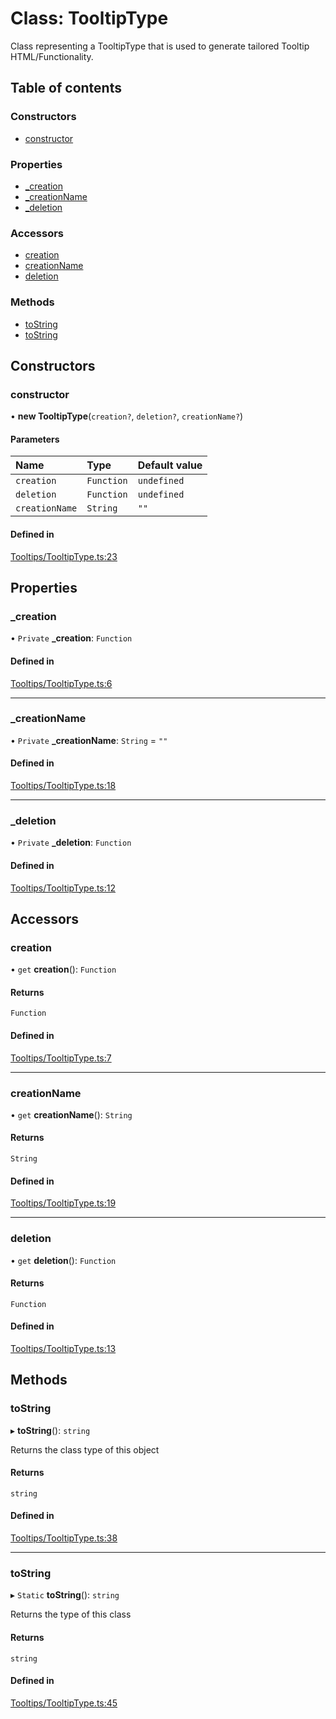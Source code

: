 # Class: TooltipType

Class representing a TooltipType that is used to generate tailored Tooltip HTML/Functionality.

## Table of contents

### Constructors

- [constructor](../wiki/TooltipType#constructor)

### Properties

- [\_creation](../wiki/TooltipType#_creation)
- [\_creationName](../wiki/TooltipType#_creationname)
- [\_deletion](../wiki/TooltipType#_deletion)

### Accessors

- [creation](../wiki/TooltipType#creation)
- [creationName](../wiki/TooltipType#creationname)
- [deletion](../wiki/TooltipType#deletion)

### Methods

- [toString](../wiki/TooltipType#tostring)
- [toString](../wiki/TooltipType#tostring)

## Constructors

### constructor

• **new TooltipType**(`creation?`, `deletion?`, `creationName?`)

#### Parameters

| Name | Type | Default value |
| :------ | :------ | :------ |
| `creation` | `Function` | `undefined` |
| `deletion` | `Function` | `undefined` |
| `creationName` | `String` | `""` |

#### Defined in

[Tooltips/TooltipType.ts:23](https://github.com/JFenlonWork/MooD-Custom-CodeBase-Babel-Ts/blob/028c608/Code/src/Tooltips/TooltipType.ts#L23)

## Properties

### \_creation

• `Private` **\_creation**: `Function`

#### Defined in

[Tooltips/TooltipType.ts:6](https://github.com/JFenlonWork/MooD-Custom-CodeBase-Babel-Ts/blob/028c608/Code/src/Tooltips/TooltipType.ts#L6)

___

### \_creationName

• `Private` **\_creationName**: `String` = `""`

#### Defined in

[Tooltips/TooltipType.ts:18](https://github.com/JFenlonWork/MooD-Custom-CodeBase-Babel-Ts/blob/028c608/Code/src/Tooltips/TooltipType.ts#L18)

___

### \_deletion

• `Private` **\_deletion**: `Function`

#### Defined in

[Tooltips/TooltipType.ts:12](https://github.com/JFenlonWork/MooD-Custom-CodeBase-Babel-Ts/blob/028c608/Code/src/Tooltips/TooltipType.ts#L12)

## Accessors

### creation

• `get` **creation**(): `Function`

#### Returns

`Function`

#### Defined in

[Tooltips/TooltipType.ts:7](https://github.com/JFenlonWork/MooD-Custom-CodeBase-Babel-Ts/blob/028c608/Code/src/Tooltips/TooltipType.ts#L7)

___

### creationName

• `get` **creationName**(): `String`

#### Returns

`String`

#### Defined in

[Tooltips/TooltipType.ts:19](https://github.com/JFenlonWork/MooD-Custom-CodeBase-Babel-Ts/blob/028c608/Code/src/Tooltips/TooltipType.ts#L19)

___

### deletion

• `get` **deletion**(): `Function`

#### Returns

`Function`

#### Defined in

[Tooltips/TooltipType.ts:13](https://github.com/JFenlonWork/MooD-Custom-CodeBase-Babel-Ts/blob/028c608/Code/src/Tooltips/TooltipType.ts#L13)

## Methods

### toString

▸ **toString**(): `string`

Returns the class type of this object

#### Returns

`string`

#### Defined in

[Tooltips/TooltipType.ts:38](https://github.com/JFenlonWork/MooD-Custom-CodeBase-Babel-Ts/blob/028c608/Code/src/Tooltips/TooltipType.ts#L38)

___

### toString

▸ `Static` **toString**(): `string`

Returns the type of this class

#### Returns

`string`

#### Defined in

[Tooltips/TooltipType.ts:45](https://github.com/JFenlonWork/MooD-Custom-CodeBase-Babel-Ts/blob/028c608/Code/src/Tooltips/TooltipType.ts#L45)
